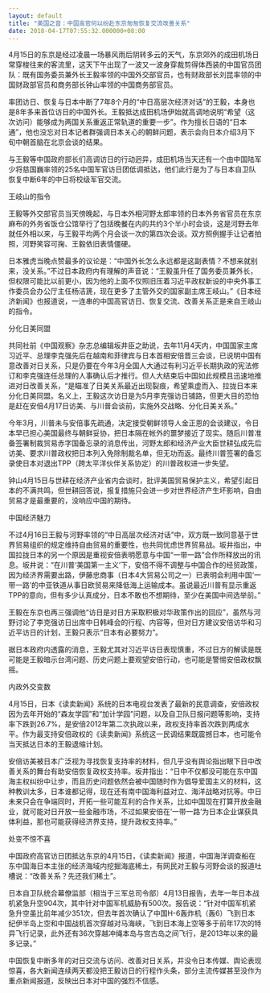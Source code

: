 ```yaml
---
layout: default
title: "美国之音：中国高官何以纷赴东京匆匆恢复交流改善关系"
date: 2018-04-17T07:55:32.000000+08:00
---
```


4月15日的东京是经过凌晨一场暴风雨后阴转多云的天气，东京郊外的成田机场日常穿梭往来的客流里，这天下午出现了一波又一波身穿裁剪得体西装的中国官员团队：既有国务委员兼外长王毅率领的中国外交部官员，也有财政部长刘昆率领的中国财政部官员和商务部长钟山率领的中国商务部官员。

率团访日、恢复与日本中断了7年8个月的“中日高层次经济对话”的王毅，本身也是8年多来首位访日的中国外长。王毅抵达成田机场伊始就高调地说明“希望（这次访问）能够成为两国关系重返正常轨道的重要一步”。作为擅长日语的“日本通”，他也没忘对日本记者群强调日本关心的朝鲜问题，表示会向日本介绍3月下旬中朝首脑在北京会谈的结果。

与王毅等中国政府部长们高调访日的行动迥异，成田机场当天还有一个由中国陆军少将慈国巍率领的25名中国军官访日团低调抵达，他们此行是为了与日本自卫队恢复中断6年的中日将校级军官交流。

王岐山的指令

王毅等外交部官员当天傍晚起，与日本外相河野太郎率领的日本外务省官员在东京麻布的外务省饭仓公馆举行了包括晚餐在内的共约3个半小时会谈，这是河野去年就任外相以来，与王毅平均两个月会谈一次的第四次会谈。双方照例握手让记者拍照，河野笑容可掬、王毅依旧表情僵硬。

日本雅虎当晚点赞最多的议论是：“中国外长怎么永远都是这副表情？不想来就别来，没关系。”不过日本政府内有理解的声音说：“王毅虽升任了国务委员兼外长，但权限可能比以前更小，因为他的上面不仅照旧压着习近平政权新设的中央外事工作委员会办公厅主任杨洁篪，现在更多了主管外交的国家副主席王岐山。”《日本经济新闻》也报道说，一连串的中国高官访日、恢复交流、改善关系正是来自王岐山的指令。

分化日美同盟

共同社前《中国观察》杂志总编辑坂井臣之助说，去年11月4天内，中国国家主席习近平、总理李克强先后在越南和菲律宾与日本首相安倍晋三会谈，已说明中国有意改善对日关系，只是仍要在今年3月全国人大通过有利习近平长期执政的宪法修订和李克强连任总理的人事确认后才推行。但人大结束后中国如此规模且迅速地推进对日改善关系，“是瞄准了日美关系最近出现裂痕，希望乘虚而入、拉拢日本来分化日美同盟。名义上，王毅这次访日是为5月李克强访日铺路，但更大目的恐怕是赶在安倍4月17日访美、与川普会谈前，实施外交战略、分化日美关系。”

今年3月，川普未与安倍事先疏通，决定接受朝鲜领导人金正恩的会谈建议，令日本早已担心美国最终与朝鲜妥协，把日本隔在帐外的噩梦接近了现实。随后川普准备签署制裁贸易赤字国备忘录的消息传出，河野太郎和经济产业大臣世耕弘成先后访美、要求川普政权把日本列入免除制裁名单，但无功而返。最终川普签署的备忘录使日本对退出TPP（跨太平洋伙伴关系协定）的川普政权进一步失望。

钟山4月15日与世耕在经济产业省内会谈时，批评美国贸易保护主义，希望引起日本的不满共鸣，但世耕回答说，报复措施只会进一步对世界经济产生坏影响，自由贸易才是最重要的，没响应中国的期待。

中国经济魅力

不过4月16日王毅与河野率领的“中日高层次经济对话”中，双方既一致同意基于世界贸易组织的规定维持自由贸易的重要性，也共同忧虑世界贸易战。坂井指出，中国拉拢日本的另一个原因是重视安倍表明愿意与中国“一带一路”合作所释放出的讯息。坂井说：“在川普‘美国第一主义’下，安倍不得不调整与中国合作的经贸政策，因为经济界需要出路，伊藤忠商事（日本4大贸易公司之一）已表明会利用中国‘一带一路’的中亚铁道从事日欧贸易来降低海上运输成本。虽说最近川普有显示重返TPP的意向，但有多少认真成分，日本不敢也不想期待，至少在美国中间选举前。”

王毅在东京也再三强调他“访日是对日方采取积极对华政策作出的回应”，虽然与河野讨论了李克强访日出席中日韩峰会的行程、内容等，但对日方建议安倍访华和习近平访日的计划，王毅只表示“日本有必要努力”。

据日本政府内透露的消息，王毅尤其对习近平访日表现慎重，不过日方的解读是既可能是王毅暗示台湾问题、历史问题上要观望安倍行动，也可能是警惕安倍政权飘摇。

内政外交变数

4月15日，日本《读卖新闻》系统的日本电视台发表了最新的民意调查，安倍政权因为去年开始的“森友学园”和“加计学园”问题，以及自卫队日报问题等影响，支持率下跌到26.7%，是安倍2012年第二次执政以来，政权支持率首次跌到两成水平。作为最支持安倍政权的《读卖新闻》系统这一民调结果既震撼日本，也可能令当天抵达日本的王毅退缩计划。

安倍访美被日本广泛视为寻找恢复支持率的材料，但几乎没有舆论指出眼下日中改善关系的舞台有助安倍恢复政权支持率。坂井指出：“日中不仅都没可能在东中国海主权纠纷中让步，而且历史问题依然会被中国随时作为倡导爱国主义的材料，这种教训太多，日本谁都记得，现在还有南中国海利益对立、海洋战略对抗等。中日未来只会在争端同时，开拓一些可能互利的合作关系，比如中国现在打算开放金融业，就可能对日开放一些金融市场，不过如果安倍在‘一带一路’为日本企业谋获具体利益，那也可能获得经济界支持，提升政权支持率。”

处变不惊不喜

中国政府高官访日团抵达东京的4月15日，《读卖新闻》报道，中国海洋调查船在东中国海日本主张的经济海域内挖掘海底稀土，有网民对王毅与河野会谈的报道吐槽说：“改善关系？先还我们稀土”。

日本自卫队统合幕僚监部（相当于三军总司令部）4月13日报告，去年一年日本战机紧急升空904次，其中针对中国军机威胁有500次。报告说：“针对中国军机紧急升空虽比前年减少351次，但去年首次确认了中国H-6轰炸机（轰6）飞到日本纪伊半岛上空和中国战机首次穿越对马海峡，飞到日本海上空等多于前年17次的特异飞行记录，此外还有36次穿越冲绳本岛与宫古岛之间飞行，是2013年以来的最多记录。”

中国恢复中断多年的对日交流与访问、改善对日关系，并没令日本传媒、舆论表现惊喜，各大新闻连续两天都没把王毅访日的行程作头条，部分主流传媒甚至没作为重点新闻报道，反映出日本对中国的强烈不信感。

